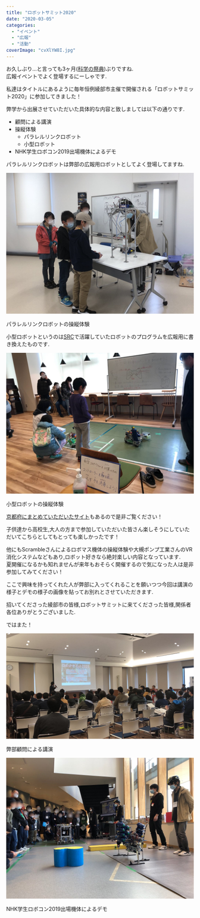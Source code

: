 ```yaml
---
title: "ロボットサミット2020"
date: "2020-03-05"
categories: 
  - "イベント"
  - "広報"
  - "活動"
coverImage: "cvXlYW8I.jpg"
---
```


お久しぶり...と言っても3ヶ月([科学の祭典](https://www.fortefibre.net/blog/?p=3920))ぶりですね.  
広報イベントでよく登場するにーしゃです.

私達はタイトルにあるように毎年恒例綾部市主催で開催される「ロボットサミット2020」に参加してきました！

弊学から出展させていただいた具体的な内容と致しましては以下の通りです.

- 顧問による講演
- 操縦体験
    - パラレルリンクロボット
    - 小型ロボット
- NHK学生ロボコン2019出場機体によるデモ

パラレルリンクロボットは弊部の広報用ロボットとしてよく登場してますね.

![](images/SNFE8peW.jpg)

パラレルリンクロボットの操縦体験

小型ロボットというのは[SRC](https://www.fortefibre.net/blog/?p=3807)で活躍していたロボットのプログラムを広報用に書き換えたものです.

![](images/Ahl57XbP.jpg)

小型ロボットの操縦体験

[京都府にまとめていただいたサイト](https://www.pref.kyoto.jp/sangyo-sien/nicc/robot2020-rep.html)もあるので是非ご覧ください！

子供達から高校生,大人の方まで参加していただいた皆さん楽しそうにしていただいてこちらとしてもとっても楽しかったです！

他にもScrambleさんによるロボマス機体の操縦体験や大槻ポンプ工業さんのVR消化システムなどもあり,ロボット好きなら絶対楽しい内容となっています.  
夏開催になるかも知れませんが来年もおそらく開催するので気になった人は是非参加してみてください！

ここで興味を持ってくれた人が弊部に入ってくれることを願いつつ今回は講演の様子とデモの様子の画像を貼ってお別れとさせていただきます.

招いてくださった綾部市の皆様,ロボットサミットに来てくださった皆様,関係者各位ありがとうございました.

ではまた！

![](images/cvXlYW8I.jpg)

弊部顧問による講演

![](images/QPYsBRd8.jpg)

NHK学生ロボコン2019出場機体によるデモ
